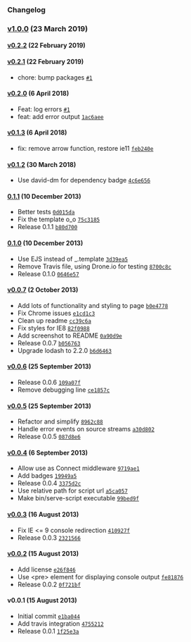 ### Changelog

### [v1.0.0](https://github.com/w33ble/wadsworth/compare/v0.2.2...v1.0.0) (23 March 2019)

#### [v0.2.2](https://github.com/w33ble/wadsworth/compare/v0.2.1...v0.2.2) (22 February 2019)

#### [v0.2.1](https://github.com/w33ble/wadsworth/compare/v0.2.0...v0.2.1) (22 February 2019)
- chore: bump packages [`#1`](https://github.com/w33ble/wadsworth/pull/1)

#### [v0.2.0](https://github.com/w33ble/wadsworth/compare/v0.1.3...v0.2.0) (6 April 2018)
- Feat: log errors [`#1`](https://github.com/w33ble/wadsworth/pull/1)
- feat: add error output [`1ac6aee`](https://github.com/w33ble/wadsworth/commit/1ac6aee4a68d0527a04002db993ecb7710123070)

#### [v0.1.3](https://github.com/w33ble/wadsworth/compare/v0.1.2...v0.1.3) (6 April 2018)
- fix: remove arrow function, restore ie11 [`feb240e`](https://github.com/w33ble/wadsworth/commit/feb240ebd7e871f897af1ff1fe61a545d72c1928)

#### [v0.1.2](https://github.com/w33ble/wadsworth/compare/0.1.1...v0.1.2) (30 March 2018)
- Use david-dm for dependency badge [`4c6e656`](https://github.com/w33ble/wadsworth/commit/4c6e656c9c769167a4a7c1974c53f339c2a2f05e)

#### [0.1.1](https://github.com/w33ble/wadsworth/compare/0.1.0...0.1.1) (10 December 2013)
- Better tests [`0d015da`](https://github.com/w33ble/wadsworth/commit/0d015da7718ee599d1fc901b1acb72280c945070)
- Fix the template o_o [`75c3185`](https://github.com/w33ble/wadsworth/commit/75c3185d1e64b448f4e7bd44cc72b6bf24a6c0a6)
- Release 0.1.1 [`b80d700`](https://github.com/w33ble/wadsworth/commit/b80d700423404f8b7e8500ebf3093e1d00a374cc)

#### [0.1.0](https://github.com/w33ble/wadsworth/compare/v0.0.7...0.1.0) (10 December 2013)
- Use EJS instead of _.template [`3d39ea5`](https://github.com/w33ble/wadsworth/commit/3d39ea5f76247918829fb0424f4669db728c3227)
- Remove Travis file, using Drone.io for testing [`8700c8c`](https://github.com/w33ble/wadsworth/commit/8700c8ca0069145f306c70d40cc5566e41d1cbb5)
- Release 0.1.0 [`0646e57`](https://github.com/w33ble/wadsworth/commit/0646e57149702b733b702583559a702750c48f5d)

#### [v0.0.7](https://github.com/w33ble/wadsworth/compare/v0.0.6...v0.0.7) (2 October 2013)
- Add lots of functionality and styling to page [`b0e4778`](https://github.com/w33ble/wadsworth/commit/b0e4778790154b0e94079dde0222efb4c22780af)
- Fix Chrome issues [`e1cd1c3`](https://github.com/w33ble/wadsworth/commit/e1cd1c38b14f307807725e77d1e6440d4f610936)
- Clean up readme [`cc39c6a`](https://github.com/w33ble/wadsworth/commit/cc39c6aaf722e2ab624248e10d33e15127d8324c)
- Fix styles for IE8 [`82f0988`](https://github.com/w33ble/wadsworth/commit/82f09887ecd13fd203103264066e12fa68835db9)
- Add screenshot to README [`0a90d9e`](https://github.com/w33ble/wadsworth/commit/0a90d9ea790c9cd94c24fdeb54efdfb02305bb38)
- Release 0.0.7 [`b056763`](https://github.com/w33ble/wadsworth/commit/b0567635d55ce951d88e0a14b4725fbd7fb00414)
- Upgrade lodash to 2.2.0 [`b6d6463`](https://github.com/w33ble/wadsworth/commit/b6d6463245d70555a6f25307417c48eed0800e2c)

#### [v0.0.6](https://github.com/w33ble/wadsworth/compare/v0.0.5...v0.0.6) (25 September 2013)
- Release 0.0.6 [`109a07f`](https://github.com/w33ble/wadsworth/commit/109a07fa3b0195ca11c7e86d28fbde761796f9c9)
- Remove debugging line [`ce1857c`](https://github.com/w33ble/wadsworth/commit/ce1857cf031399a4b70cb1e4b62564822f17c42b)

#### [v0.0.5](https://github.com/w33ble/wadsworth/compare/v0.0.4...v0.0.5) (25 September 2013)
- Refactor and simplify [`8962c88`](https://github.com/w33ble/wadsworth/commit/8962c8800b7a8738cda399d7ca9c37f4298fb985)
- Handle error events on source streams [`a30d802`](https://github.com/w33ble/wadsworth/commit/a30d8025347d4c1d828e9e896a361bb216e80d6c)
- Release 0.0.5 [`087d8e6`](https://github.com/w33ble/wadsworth/commit/087d8e6c5493ccec6f0fd542c66c340dca5a4bee)

#### [v0.0.4](https://github.com/w33ble/wadsworth/compare/v0.0.3...v0.0.4) (6 September 2013)
- Allow use as Connect middleware [`9719ae1`](https://github.com/w33ble/wadsworth/commit/9719ae15918b120844b0c686ce79d3e94ccfdb47)
- Add badges [`19949a5`](https://github.com/w33ble/wadsworth/commit/19949a58cea405528cd7b0686518a50d2310342d)
- Release 0.0.4 [`3375d2c`](https://github.com/w33ble/wadsworth/commit/3375d2c09a1b410fec54e81702af44a1e3dbdfde)
- Use relative path for script url [`a5ca057`](https://github.com/w33ble/wadsworth/commit/a5ca05743af621c4b10cf1310a3a7c269f5223f5)
- Make bin/serve-script executable [`99bed9f`](https://github.com/w33ble/wadsworth/commit/99bed9ff564cad9bbf5ffdb054ecf43ce571807c)

#### [v0.0.3](https://github.com/w33ble/wadsworth/compare/v0.0.2...v0.0.3) (16 August 2013)
- Fix IE &lt;&#x3D; 9 console redirection [`410927f`](https://github.com/w33ble/wadsworth/commit/410927fd99660b17029eb0922e0e57df81a0b467)
- Release 0.0.3 [`2321566`](https://github.com/w33ble/wadsworth/commit/2321566e384053690dab6d1d6332efbc3166912c)

#### [v0.0.2](https://github.com/w33ble/wadsworth/compare/v0.0.1...v0.0.2) (15 August 2013)
- Add license [`e26f846`](https://github.com/w33ble/wadsworth/commit/e26f846029a0c4ce368be0d4818f55de1dba2293)
- Use &lt;pre&gt; element for displaying console output [`fe81876`](https://github.com/w33ble/wadsworth/commit/fe8187621c2f5455f300cacac36b9b6d5a524db2)
- Release 0.0.2 [`0f721bf`](https://github.com/w33ble/wadsworth/commit/0f721bfd202332e0166785dd7f2a567aa9b7643d)

#### v0.0.1 (15 August 2013)
- Initial commit [`e1ba044`](https://github.com/w33ble/wadsworth/commit/e1ba04458216f40e2916c4c76dbdf3e647c26662)
- Add travis integration [`4755212`](https://github.com/w33ble/wadsworth/commit/475521253cbeb3c841b7f57ad81bc29c7be7bb6d)
- Release 0.0.1 [`1f25e3a`](https://github.com/w33ble/wadsworth/commit/1f25e3a8ca9c7a4ec5df03a7bcf03f44d15ac736)
